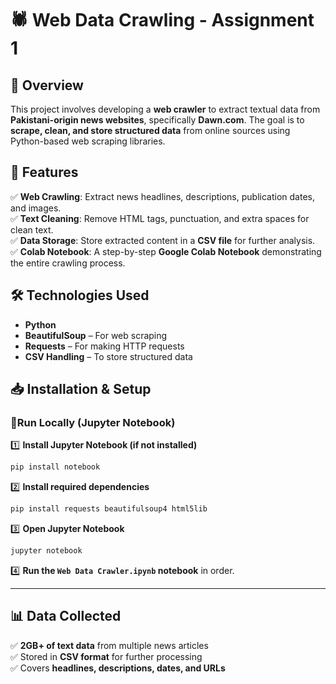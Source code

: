 
# 🕷️ Web Data Crawling - Assignment 1  

## 📌 Overview  
This project involves developing a **web crawler** to extract textual data from **Pakistani-origin news websites**, specifically **Dawn.com**. The goal is to **scrape, clean, and store structured data** from online sources using Python-based web scraping libraries.  

## 🚀 Features  
✅ **Web Crawling**: Extract news headlines, descriptions, publication dates, and images.  
✅ **Text Cleaning**: Remove HTML tags, punctuation, and extra spaces for clean text.  
✅ **Data Storage**: Store extracted content in a **CSV file** for further analysis.  
✅ **Colab Notebook**: A step-by-step **Google Colab Notebook** demonstrating the entire crawling process.  

## 🛠️ Technologies Used  
- **Python**  
- **BeautifulSoup** – For web scraping  
- **Requests** – For making HTTP requests  
- **CSV Handling** – To store structured data  

## **📥 Installation & Setup**  

### **🔹Run Locally (Jupyter Notebook)**  
1️⃣ **Install Jupyter Notebook (if not installed)**  
   ```bash
   pip install notebook
   ```  
2️⃣ **Install required dependencies**  
   ```bash
   pip install requests beautifulsoup4 html5lib
   ```  
3️⃣ **Open Jupyter Notebook**  
   ```bash
   jupyter notebook
   ```  
4️⃣ **Run the `Web Data Crawler.ipynb` notebook** in order.  

---


## 📊 Data Collected  
✅ **2GB+ of text data** from multiple news articles  
✅ Stored in **CSV format** for further processing  
✅ Covers **headlines, descriptions, dates, and URLs**  

 

